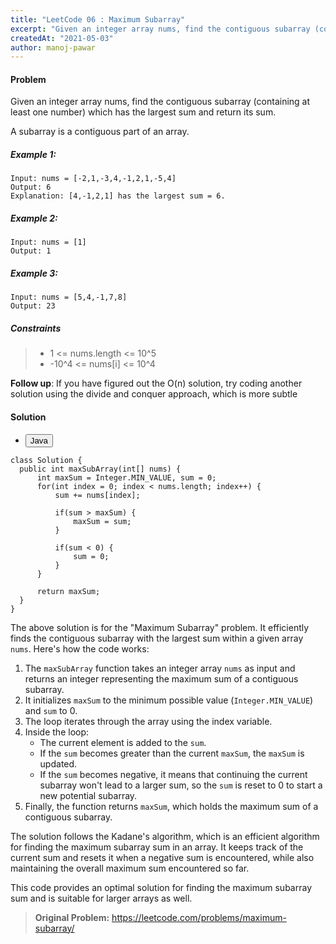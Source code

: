 ```yaml
---
title: "LeetCode 06 : Maximum Subarray"
excerpt: "Given an integer array nums, find the contiguous subarray (containing at least one number) which has the largest sum and return its sum."
createdAt: "2021-05-03"
author: manoj-pawar
---
```


#### Problem

Given an integer array nums, find the contiguous subarray (containing at least one number) which has the largest sum and return its sum.

A subarray is a contiguous part of an array.

##### Example 1:

```shell
Input: nums = [-2,1,-3,4,-1,2,1,-5,4]
Output: 6
Explanation: [4,-1,2,1] has the largest sum = 6.
```

##### Example 2:

```shell
Input: nums = [1]
Output: 1
```

##### Example 3:

```shell
Input: nums = [5,4,-1,7,8]
Output: 23
```

##### Constraints

> - 1 <= nums.length <= 10^5
> - -10^4 <= nums[i] <= 10^4

**Follow up**: If you have figured out the O(n) solution, try coding another solution using the divide and conquer approach, which is more subtle

#### Solution

<ul class="nav nav-tabs" id="myTab" role="tablist">
  <li class="nav-item" role="presentation">
    <button class="nav-link active" id="home-tab" data-bs-toggle="tab" data-bs-target="#home" type="button" role="tab" aria-controls="home" aria-selected="true">Java</button>
  </li>
</ul>
<div class="tab-content" id="myTabContent">
  <div class="tab-pane fade show active" id="home" role="tabpanel" aria-labelledby="home-tab">
  
  ```java[class="line-numbers"]
class Solution {
    public int maxSubArray(int[] nums) {
        int maxSum = Integer.MIN_VALUE, sum = 0;
        for(int index = 0; index < nums.length; index++) {
            sum += nums[index];
            
            if(sum > maxSum) {
                maxSum = sum;
            } 
            
            if(sum < 0) {
                sum = 0;
            }
        }
        
        return maxSum;
    }
}
```

The above solution is for the "Maximum Subarray" problem. It efficiently finds the contiguous subarray with the largest sum within a given array `nums`. Here's how the code works:

1. The `maxSubArray` function takes an integer array `nums` as input and returns an integer representing the maximum sum of a contiguous subarray.
2. It initializes `maxSum` to the minimum possible value (`Integer.MIN_VALUE`) and `sum` to 0.
3. The loop iterates through the array using the index variable.
4. Inside the loop:
   - The current element is added to the `sum`.
   - If the `sum` becomes greater than the current `maxSum`, the `maxSum` is updated.
   - If the `sum` becomes negative, it means that continuing the current subarray won't lead to a larger sum, so the `sum` is reset to 0 to start a new potential subarray.
5. Finally, the function returns `maxSum`, which holds the maximum sum of a contiguous subarray.

The solution follows the Kadane's algorithm, which is an efficient algorithm for finding the maximum subarray sum in an array. It keeps track of the current sum and resets it when a negative sum is encountered, while also maintaining the overall maximum sum encountered so far.

This code provides an optimal solution for finding the maximum subarray sum and is suitable for larger arrays as well.
</div>
</div>

> **Original Problem:** https://leetcode.com/problems/maximum-subarray/